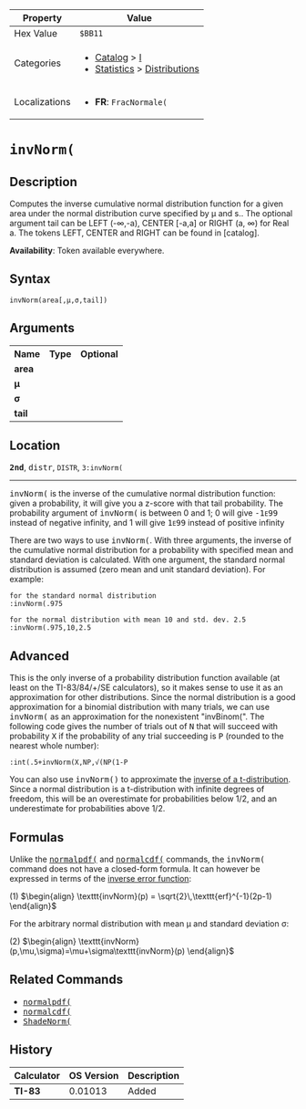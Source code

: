| Property      | Value |
|---------------|-------|
| Hex Value     | `$BB11`|
| Categories    | <ul><li>[Catalog](<../categories/Catalog.md>) > [I](<../categories/Catalog.md#I>)</li><li>[Statistics](<../categories/Statistics.md>) > [Distributions](<../categories/Statistics.md#Distributions>)</li></ul> |
| Localizations | <ul><li><b>FR</b>: `FracNormale(`</li></ul> |

# `invNorm(`

## Description
Computes the inverse cumulative normal distribution function for a given area under the normal distribution curve specified by μ and s.. The optional argument tail can be LEFT (-∞,-a), CENTER [-a,a] or RIGHT (a, ∞) for Real a.
The tokens LEFT, CENTER and RIGHT can be found in [catalog].


<b>Availability</b>: Token available everywhere.

## Syntax
`invNorm(area[,µ,σ,tail])`

## Arguments
<table>
<tr><th>Name</th><th>Type</th><th>Optional</th></tr>

<tr><td><b>area</b></td><td></td><td></td></tr>

<tr><td><b>µ</b></td><td></td><td></td></tr>

<tr><td><b>σ</b></td><td></td><td></td></tr>

<tr><td><b>tail</b></td><td></td><td></td></tr>

</table>

## Location
<tt><kbd><b>2nd</b></kbd></tt>, <kbd>distr</kbd>, `DISTR`, `3:invNorm(`
<hr>

<tt>invNorm(</tt> is the inverse of the cumulative normal distribution function: given a probability, it will give you a z-score with that tail probability. The probability argument of <tt>invNorm(</tt> is between 0 and 1; 0 will give <tt>-1<span style="font-size:75%;">E</span>99</tt> instead of negative infinity, and 1 will give <tt>1<span style="font-size:75%;">E</span>99</tt> instead of positive infinity

There are two ways to use <tt>invNorm(</tt>. With three arguments, the inverse of the cumulative normal distribution for a probability with specified mean and standard deviation is calculated. With one argument, the standard normal distribution is assumed (zero mean and unit standard deviation). For example:

```ti-basic
for the standard normal distribution
:invNorm(.975

for the normal distribution with mean 10 and std. dev. 2.5
:invNorm(.975,10,2.5
```

## Advanced

This is the only inverse of a probability distribution function available (at least on the TI-83/84/+/SE calculators), so it makes sense to use it as an approximation for other distributions. Since the normal distribution is a good approximation for a binomial distribution with many trials, we can use <tt>invNorm(</tt> as an approximation for the nonexistent "invBinom(". The following code gives the number of trials out of <tt>N</tt> that will succeed with probability <tt>X</tt> if the probability of any trial succeeding is <tt>P</tt> (rounded to the nearest whole number):

```ti-basic
:int(.5+invNorm(X,NP,√(NP(1-P
```

You can also use <tt>invNorm()</tt> to approximate the [inverse of a t-distribution](invt). Since a normal distribution is a t-distribution with infinite degrees of freedom, this will be an overestimate for probabilities below 1/2, and an underestimate for probabilities above 1/2.

## Formulas

Unlike the <tt><a href="normalpdf(.md">normalpdf(</a></tt> and <tt><a href="normalcdf(.md">normalcdf(</a></tt> commands, the <tt>invNorm(</tt> command does not have a closed-form formula. It can however be expressed in terms of the [inverse error function](http://en.wikipedia.org/wiki/Error_function):

(1) $`\begin{align} \texttt{invNorm}(p) = \sqrt{2}\,\texttt{erf}^{-1}(2p-1) \end{align}`$ 

For the arbitrary normal distribution with mean μ and standard deviation σ:

(2) $`\begin{align} \texttt{invNorm}(p,\mu,\sigma)=\mu+\sigma\texttt{invNorm}(p) \end{align}`$ 

## Related Commands

*   <tt><a href="normalpdf(.md">normalpdf(</a></tt>
*   <tt><a href="normalcdf(.md">normalcdf(</a></tt>
*   <tt><a href="ShadeNorm(.md">ShadeNorm(</a></tt>

## History
| Calculator | OS Version | Description |
|------------|------------|-------------|
| <b>TI-83</b> | 0.01013 | Added |


